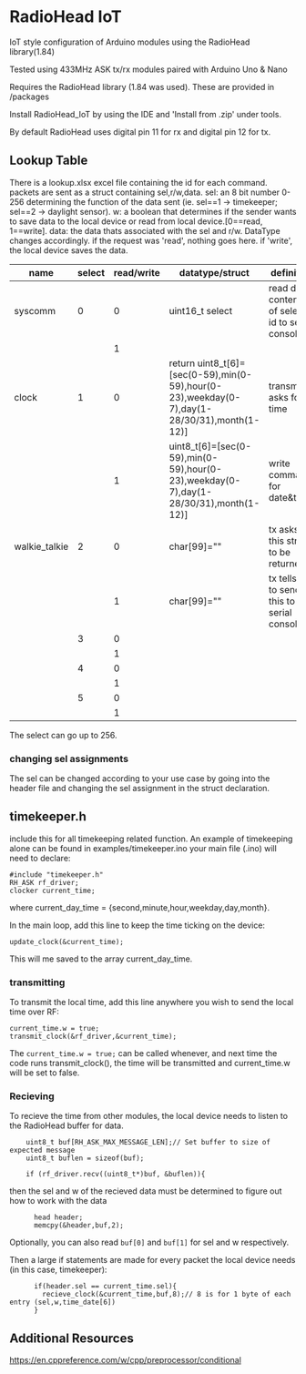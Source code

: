 # RadioHead IoT

IoT style configuration of Arduino modules using the RadioHead library(1.84)

Tested using 433MHz ASK tx/rx modules paired with Arduino Uno & Nano

Requires the RadioHead library (1.84 was used). These are provided in /packages

Install RadioHead_IoT by using the IDE and 'Install from .zip' under tools.

By default RadioHead uses digital pin 11 for rx and digital pin 12 for tx.

## Lookup Table

There is a lookup.xlsx excel file containing the id for each command. packets are sent as a struct containing sel,r/w,data.
sel: an 8 bit number 0-256 determining the function of the data sent (ie. sel==1 -> timekeeper; sel==2 -> daylight sensor).
w: a boolean that determines if the sender wants to save data to the local device or read from local device.[0==read, 1==write].
data: the data thats associated with the sel and r/w. DataType changes accordingly. if the request was 'read', nothing goes here. if 'write', the local device saves the data.

| name          | select | read/write | datatype/struct                                                                             | definition                                        | example |
|---------------|--------|------------|---------------------------------------------------------------------------------------------|---------------------------------------------------|---------|
| syscomm       | 0      | 0          | uint16_t select                                                                             | read data contents of select id to serial console |         |
|               |        | 1          |                                                                                             |                                                   |         |
| clock         | 1      | 0          | return uint8_t[6]=[sec(0-59),min(0-59),hour(0-23),weekday(0-7),day(1-28/30/31),month(1-12)] | transmitter asks for time                         |         |
|               |        | 1          | uint8_t[6]=[sec(0-59),min(0-59),hour(0-23),weekday(0-7),day(1-28/30/31),month(1-12)]        | write command for date&time                       |         |
| walkie_talkie | 2      | 0          | char[99]=""                                                                                 | tx asks for this string to be returned            |         |
|               |        | 1          | char[99]=""                                                                                 | tx tells rx to send this to serial console        |         |
|               | 3      | 0          |                                                                                             |                                                   |         |
|               |        | 1          |                                                                                             |                                                   |         |
|               | 4      | 0          |                                                                                             |                                                   |         |
|               |        | 1          |                                                                                             |                                                   |         |
|               | 5      | 0          |                                                                                             |                                                   |         |
|               |        | 1          |                                                                                             |                                                   |         |

The select can go up to 256.

### changing sel assignments

The sel can be changed according to your use case by going into the header file and changing the sel assignment in the struct declaration.

## timekeeper.h

include this for all timekeeping related function. An example of timekeeping alone can be found in examples/timekeeper.ino
your main file (.ino) will need to declare:

```
#include "timekeeper.h"
RH_ASK rf_driver;
clocker current_time;
```

where current_day_time = {second,minute,hour,weekday,day,month}.

In the main loop, add this line to keep the time ticking on the device:

```update_clock(&current_time);```

This will me saved to the array current_day_time.

### transmitting

To transmit the local time, add this line anywhere you wish to send the local time over RF:

```
current_time.w = true;
transmit_clock(&rf_driver,&current_time);
```
The ```current_time.w = true;``` can be called whenever, and next time the code runs transmit_clock(), the time will be transmitted and current_time.w will be set to false.

### Recieving

To recieve the time from other modules, the local device needs to listen to the RadioHead buffer for data.

```
	uint8_t buf[RH_ASK_MAX_MESSAGE_LEN];// Set buffer to size of expected message
    uint8_t buflen = sizeof(buf);

    if (rf_driver.recv((uint8_t*)buf, &buflen)){
```

then the sel and w of the recieved data must be determined to figure out how to work with the data

```
	  head header;
      memcpy(&header,buf,2);
```

Optionally, you can also read ```buf[0]``` and ```buf[1]``` for sel and w respectively.

Then a large if statements are made for every packet the local device needs (in this case, timekeeper):

```
	  if(header.sel == current_time.sel){
        recieve_clock(&current_time,buf,8);// 8 is for 1 byte of each entry (sel,w,time_date[6])
      }
```

## Additional Resources
https://en.cppreference.com/w/cpp/preprocessor/conditional
